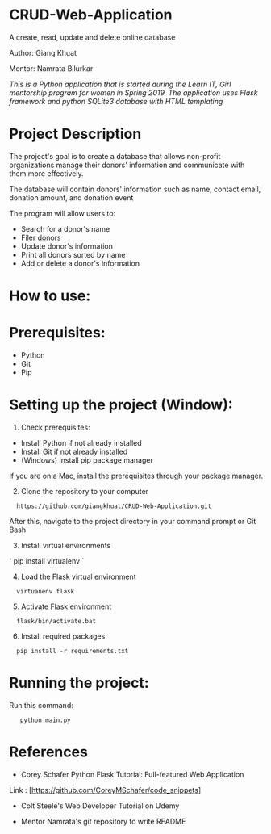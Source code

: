# CRUD-Web-Application
A create, read, update and delete online database

Author:  Giang Khuat

Mentor: Namrata Bilurkar

*This is a Python application that is started during the Learn IT, Girl mentorship program for women in Spring 2019.
The application uses Flask framework and python SQLite3 database with HTML templating*

#  Project Description

The project's goal is to create a database that allows non-profit organizations manage their donors' information and communicate with them more effectively.

The database will contain donors' information such as name, contact email, donation amount, and donation event

The program will allow users to:
 * Search for a donor's name
 * Filer donors 
 * Update donor's information
 * Print all donors sorted by name
 * Add or delete a donor's information
 
# How to use: 

# Prerequisites:

* Python
* Git
* Pip 
 
# Setting up the project (Window):

1. Check prerequisites:

* Install Python if not already installed
* Install Git if not already installed
* (Windows) Install pip package manager

If you are on a Mac, install the prerequisites through your package manager.

2. Clone the repository to your computer

`   https://github.com/giangkhuat/CRUD-Web-Application.git                                                                `

After this, navigate to the project directory in your command prompt or Git Bash

3. Install virtual environments

'   pip install virtualenv                                                                                                `

4. Load the Flask virtual environment

`   virtuanenv flask                                                                                                       `

5. Activate Flask environment

`   flask/bin/activate.bat                                                                                                 `

6. Install required packages

`   pip install -r requirements.txt                                                                                           `

# Running the project:
 
 Run this command:
 
`   python main.py`

# References

* Corey Schafer Python Flask Tutorial: Full-featured Web Application

Link : [https://github.com/CoreyMSchafer/code_snippets]

* Colt Steele's Web Developer Tutorial on Udemy

* Mentor Namrata's git repository to write README

